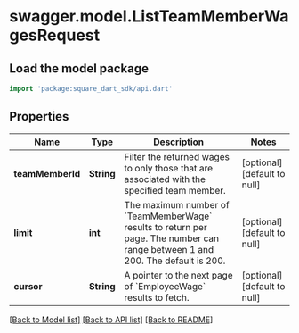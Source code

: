 # swagger.model.ListTeamMemberWagesRequest

## Load the model package
```dart
import 'package:square_dart_sdk/api.dart'
```

## Properties
Name | Type | Description | Notes
------------ | ------------- | ------------- | -------------
**teamMemberId** | **String** | Filter the returned wages to only those that are associated with the specified team member. | [optional] [default to null]
**limit** | **int** | The maximum number of &#x60;TeamMemberWage&#x60; results to return per page. The number can range between 1 and 200. The default is 200. | [optional] [default to null]
**cursor** | **String** | A pointer to the next page of &#x60;EmployeeWage&#x60; results to fetch. | [optional] [default to null]

[[Back to Model list]](../README.md#documentation-for-models) [[Back to API list]](../README.md#documentation-for-api-endpoints) [[Back to README]](../README.md)


